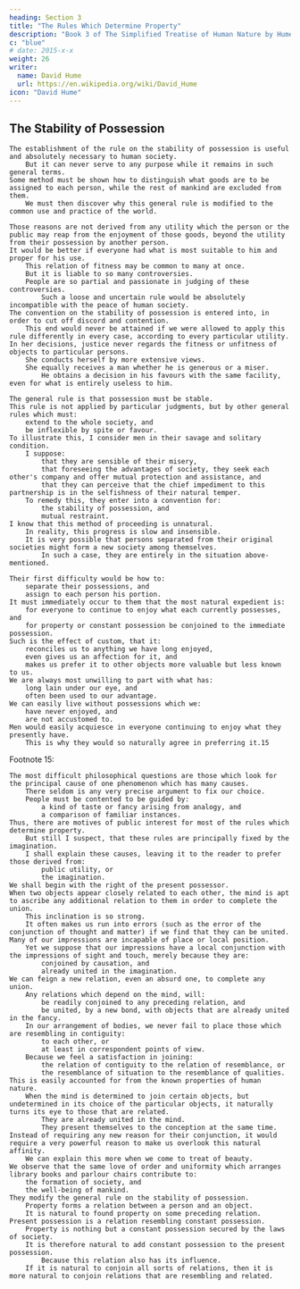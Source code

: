 ```yaml
---
heading: Section 3
title: "The Rules Which Determine Property"
description: "Book 3 of The Simplified Treatise of Human Nature by Hume"
c: "blue"
# date: 2015-x-x
weight: 26
writer:
  name: David Hume
  url: https://en.wikipedia.org/wiki/David_Hume
icon: "David Hume"
---
```




## The Stability of Possession

    The establishment of the rule on the stability of possession is useful and absolutely necessary to human society.
        But it can never serve to any purpose while it remains in such general terms.
    Some method must be shown how to distinguish what goods are to be assigned to each person, while the rest of mankind are excluded from them.
        We must then discover why this general rule is modified to the common use and practice of the world.

    Those reasons are not derived from any utility which the person or the public may reap from the enjoyment of those goods, beyond the utility from their possession by another person.
    It would be better if everyone had what is most suitable to him and proper for his use.
        This relation of fitness may be common to many at once.
        But it is liable to so many controversies.
        People are so partial and passionate in judging of these controversies.
            Such a loose and uncertain rule would be absolutely incompatible with the peace of human society.
    The convention on the stability of possession is entered into, in order to cut off discord and contention.
        This end would never be attained if we were allowed to apply this rule differently in every case, according to every particular utility.
    In her decisions, justice never regards the fitness or unfitness of objects to particular persons.
        She conducts herself by more extensive views.
        She equally receives a man whether he is generous or a miser.
            He obtains a decision in his favours with the same facility, even for what is entirely useless to him.

    The general rule is that possession must be stable.
    This rule is not applied by particular judgments, but by other general rules which must:
        extend to the whole society, and
        be inflexible by spite or favour.
    To illustrate this, I consider men in their savage and solitary condition.
        I suppose:
            that they are sensible of their misery,
            that foreseeing the advantages of society, they seek each other's company and offer mutual protection and assistance, and
            that they can perceive that the chief impediment to this partnership is in the selfishness of their natural temper.
        To remedy this, they enter into a convention for:
            the stability of possession, and
            mutual restraint.
    I know that this method of proceeding is unnatural.
        In reality, this progress is slow and insensible.
        It is very possible that persons separated from their original societies might form a new society among themselves.
            In such a case, they are entirely in the situation above-mentioned.

    Their first difficulty would be how to:
        separate their possessions, and
        assign to each person his portion.
    It must immediately occur to them that the most natural expedient is:
        for everyone to continue to enjoy what each currently possesses, and
        for property or constant possession be conjoined to the immediate possession.
    Such is the effect of custom, that it:
        reconciles us to anything we have long enjoyed,
        even gives us an affection for it, and
        makes us prefer it to other objects more valuable but less known to us.
    We are always most unwilling to part with what has:
        long lain under our eye, and
        often been used to our advantage.
    We can easily live without possessions which we:
        have never enjoyed, and
        are not accustomed to.
    Men would easily acquiesce in everyone continuing to enjoy what they presently have.
        This is why they would so naturally agree in preferring it.15


Footnote 15:

    The most difficult philosophical questions are those which look for the principal cause of one phenomenon which has many causes.
        There seldom is any very precise argument to fix our choice.
        People must be contented to be guided by:
            a kind of taste or fancy arising from analogy, and
            a comparison of familiar instances.
    Thus, there are motives of public interest for most of the rules which determine property.
        But still I suspect, that these rules are principally fixed by the imagination.
        I shall explain these causes, leaving it to the reader to prefer those derived from:
            public utility, or
            the imagination.
    We shall begin with the right of the present possessor.
    When two objects appear closely related to each other, the mind is apt to ascribe any additional relation to them in order to complete the union.
        This inclination is so strong.
        It often makes us run into errors (such as the error of the conjunction of thought and matter) if we find that they can be united.
    Many of our impressions are incapable of place or local position.
        Yet we suppose that our impressions have a local conjunction with the impressions of sight and touch, merely because they are:
            conjoined by causation, and
            already united in the imagination.
    We can feign a new relation, even an absurd one, to complete any union.
        Any relations which depend on the mind, will:
            be readily conjoined to any preceding relation, and
            be united, by a new bond, with objects that are already united in the fancy.
        In our arrangement of bodies, we never fail to place those which are resembling in contiguity:
            to each other, or
            at least in correspondent points of view.
        Because we feel a satisfaction in joining:
            the relation of contiguity to the relation of resemblance, or
            the resemblance of situation to the resemblance of qualities.
    This is easily accounted for from the known properties of human nature.
        When the mind is determined to join certain objects, but undetermined in its choice of the particular objects, it naturally turns its eye to those that are related.
            They are already united in the mind.
            They present themselves to the conception at the same time.
    Instead of requiring any new reason for their conjunction, it would require a very powerful reason to make us overlook this natural affinity.
        We can explain this more when we come to treat of beauty.
    We observe that the same love of order and uniformity which arranges library books and parlour chairs contribute to:
        the formation of society, and
        the well-being of mankind.
    They modify the general rule on the stability of possession.
        Property forms a relation between a person and an object.
        It is natural to found property on some preceding relation.
    Present possession is a relation resembling constant possession.
        Property is nothing but a constant possession secured by the laws of society.
        It is therefore natural to add constant possession to the present possession.
            Because this relation also has its influence.
        If it is natural to conjoin all sorts of relations, then it is more natural to conjoin relations that are resembling and related.

